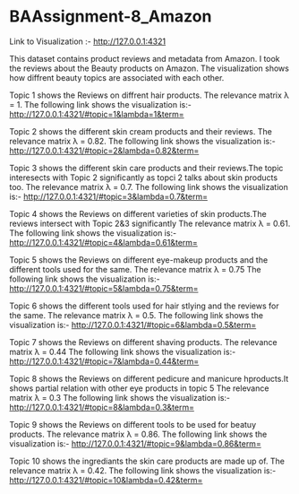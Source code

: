 # BAAssignment-8_Amazon

Link to Visualization :- http://127.0.0.1:4321

This dataset contains product reviews and metadata from Amazon. I took the reviews about the Beauty products on Amazon.
The visualization shows how diffrent beauty topics are associated with each other.

Topic 1 shows the Reviews on diffrent hair products. The relevance matrix λ = 1. The following link shows the visualization is:-
http://127.0.0.1:4321/#topic=1&lambda=1&term=

Topic 2 shows the different skin cream products and their reviews. The relevance matrix λ = 0.82. The following link shows the visualization is:-
http://127.0.0.1:4321/#topic=2&lambda=0.82&term=

Topic 3 shows the different skin care products and their reviews.The topic interesects with Topic 2 significantly as topci 2 talks about skin products too. The relevance matrix λ = 0.7. The following link shows the visualization is:-
http://127.0.0.1:4321/#topic=3&lambda=0.7&term=

Topic 4 shows the Reviews on different varieties of skin products.The reviews intersect with Topic 2&3 significantly The relevance matrix λ = 0.61. The following link shows the visualization is:-
http://127.0.0.1:4321/#topic=4&lambda=0.61&term=

Topic 5 shows the Reviews on different eye-makeup products and the different tools used for the same. The relevance matrix λ = 0.75 The following link shows the visualization is:-
http://127.0.0.1:4321/#topic=5&lambda=0.75&term=

Topic 6 shows the different tools used for hair stlying and the reviews for the same. The relevance matrix λ = 0.5. The following link shows the visualization is:-
http://127.0.0.1:4321/#topic=6&lambda=0.5&term=

Topic 7 shows the Reviews on different shaving products. The relevance matrix λ = 0.44 The following link shows the visualization is:-
http://127.0.0.1:4321/#topic=7&lambda=0.44&term=

Topic 8 shows the Reviews on different pedicure and manicure hproducts.It shows partial relation with other eye products in topic 5 The relevance matrix λ = 0.3 The following link shows the visualization is:-
http://127.0.0.1:4321/#topic=8&lambda=0.3&term=

Topic 9 shows the Reviews on different tools to be used for beatuy products. The relevance matrix λ = 0.86. The following link shows the visualization is:-
http://127.0.0.1:4321/#topic=9&lambda=0.86&term=

Topic 10 shows the ingrediants the skin care products are made up of. The relevance matrix λ = 0.42. The following link shows the visualization is:-
http://127.0.0.1:4321/#topic=10&lambda=0.42&term=
